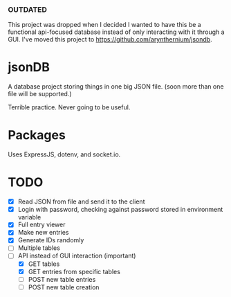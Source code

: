 ### OUTDATED
This project was dropped when I decided I wanted to have this be a functional api-focused database instead of only interacting with it through a GUI. I've moved this project to https://github.com/arynthernium/jsondb.

# jsonDB
A database project storing things in one big JSON file. (soon more than one file will be supported.)

Terrible practice. Never going to be useful.



# Packages
Uses ExpressJS, dotenv, and socket.io.

# TODO
- [x] Read JSON from file and send it to the client
- [x] Login with password, checking against password stored in environment variable
- [x] Full entry viewer
- [x] Make new entries
- [x] Generate IDs randomly
- [ ] Multiple tables
- [ ] API instead of GUI interaction (important)
	- [x] GET tables
	- [x] GET entries from specific tables
	- [ ] POST new table entries
	- [ ] POST new table creation
